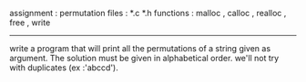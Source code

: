 assignment : permutation
files : *.c *.h
functions : malloc , calloc , realloc , free , write

---------------------------------------------------------

write a program that will print all the permutations of a string given as argument.
The solution must be given in alphabetical order.
we'll not try with duplicates (ex :'abccd').

